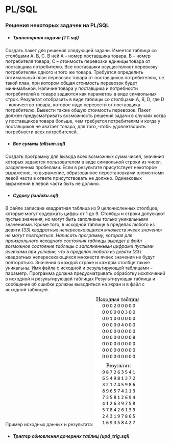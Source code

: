 # PL/SQL
### Решения некоторых задачек на PL/SQL

* ##### Транспорная задача (TT.sql)
Создать пакет для решения следующей задачи.
Имеется таблица со столбцами A, B, C. В ней A – номер поставщика товара, B – номер потребителя товара, C – стоимость перевозки единицы   товара от поставщика потребителю. Все поставщики осуществляют перевозку потребителям одного и того же товара. Требуется определить       оптимальный план перевозок товара от поставщиков потребителям, т.е. такой план, при котором общая стоимость перевозок будет             минимальной. Наличие товара у поставщика и потребности потребителей в товаре задаются как  параметры в виде символьных строк. Результат отобразить в виде таблицы со столбцами А, В, D, где D – количество товара, которое надо перевести от поставщика потребителю. Вывести      также общую стоимость перевозок. Пакет должен предусматривать возможность решения задачи в случаях когда у поставщиков товара больше,    чем требуется потребителям и когда у поставщиков не хватает товара, для того, чтобы удовлетворить потребности всех потребителей.

* ##### Все суммы (allsum.sql)
Создать программу для вывода всех возможных сумм чисел, значения которых задаются пользователем в виде символьной строки из чисел, разделенных пробелами. Если в результате присутствует некоторое выражение, то выражение, образованное перестановками элементами левой части в ответе присутствовать не должно. Одинаковых выражений в левой части быть не должно.

* ##### Судоку (sudoku.sql)
В файле записана квадратная таблица из 9 целочисленных столбцов, которые могут содержать цифры от 1 до 9. Столбцы и строки допускают пустые значения, но могут быть заполнены только уникальными значениями. Кроме того, в исходной таблице в пределах любого из девяти (3*3) квадратных непересекающихся множеств ячеек значения не могут повторяться. 
Написать программу, которая для произвольного исходного состояния таблицы выведет в файл возможное состояние таблицы с заполненными цифрами пустыми ячейками при условии, что в пределах любого из девяти (3*3) квадратных непересекающихся множеств ячеек значения не будут повторяться. Значения в каждой строке и каждом столбце также уникальны. Имя файла с исходной и результирующей таблицами  – параметр. 
Программа должна предусматривать обработку исключений в исходной и результирующей таблицах Результирующая таблица и сообщение об ошибке должны выводиться на экран и в файл с исходной таблицей. 

Пример исходных данных и результата:
![Screenshot](img1.JPG)

* ##### Триггер обновления дочерних таблиц (upd_trig.sql)
